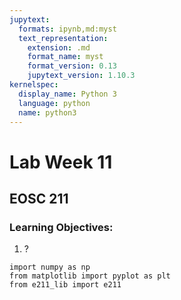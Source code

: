 ```yaml
---
jupytext:
  formats: ipynb,md:myst
  text_representation:
    extension: .md
    format_name: myst
    format_version: 0.13
    jupytext_version: 1.10.3
kernelspec:
  display_name: Python 3
  language: python
  name: python3
---
```


# Lab Week 11

## EOSC 211

### Learning Objectives:

1. ?

```{code-cell} ipython3
import numpy as np
from matplotlib import pyplot as plt
from e211_lib import e211
```

```{code-cell} ipython3

```
